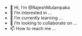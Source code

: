 - 👋 Hi, I’m @RajeshMulampaka
- 👀 I’m interested in ...
- 🌱 I’m currently learning ...
- 💞️ I’m looking to collaborate on ...
- 📫 How to reach me ...

<!---
RajeshMulampaka/RajeshMulampaka is a ✨ special ✨ repository because its `README.md` (this file) appears on your GitHub profile.
You can click the Preview link to take a look at your changes.
--->

